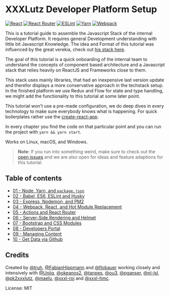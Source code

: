 # XXXLutz Developer Platform Setup

[![React](https://i.imgur.com/cBSDMbz.png)](https://facebook.github.io/react/)
[![React Router](https://i.imgur.com/TyzZFsW.png)](https://github.com/ReactTraining/react-router)
[![ESLint](https://i.imgur.com/BIA60uF.png)](http://eslint.org/)
[![Yarn](https://i.imgur.com/cShYnsa.png)](https://yarnpkg.com/)
[![Webpack](https://i.imgur.com/y4TjpNt.png)](https://webpack.github.io/)

This is a tutorial guide to assemble the Javascript Stack of the internal Developer Platform. It requires general Development understanding with little bit Javascript Knowledge. The idea and Format of this tutorial was influenced by the great verekia, check out [his stack here](https://github.com/verekia/js-stack-from-scratch).

The goal of this tutorial is a quick onboarding of the internal team to understand the concepts of component based architecture and a Javascript stack that relies heavily on ReactJS and Frameworks close to them.

This stack uses mainly libraries, that had an inexpensive last version update and therefor displays a more conservative approach in the techstack setup. In the finished platform we use Redux and Flow for state and type handling, we might add the functionality to this tutorial at some later point.

This tutorial won't use a pre-made configuration, we do deep dives in every technology to make sure everybody knows what is happening. For quick boilerplates rather use the [create-react-app](https://github.com/facebookincubator/create-react-app).

In every chapter you find the code on that particular point and you can run the project with `yarn && yarn start`.

Works on Linux, macOS, and Windows.

> **Note**: If you run into something weird, make sure to check out the [open issues](https://github.com/XXXLutz/techstack-tutorial/issues?q=is%3Aopen+is%3Aissue+label%3Abug) and we are also open for ideas and feature adaptions for this tutorial.


## Table of contents

* [01 - Node, Yarn, and `package.json`](https://github.com/XXXLutz/techstack-tutorial/blob/master/01-node-yarn-package-json/Readme.md)
* [02 - Babel, ES6, ESLint and Husky](https://github.com/XXXLutz/techstack-tutorial/blob/master/02-babel-es6-eslint-husky/Readme.md)
* [03 - Express, Nodemon, and PM2](https://github.com/XXXLutz/techstack-tutorial/blob/master/03-express-nodemon-pm2/Readme.md)
* [04 - Webpack, React, and Hot Module Replacement](https://github.com/XXXLutz/techstack-tutorial/blob/master/04-webpack-react-hmr/Readme.md)
* [05 - Actions and React Router](https://github.com/XXXLutz/techstack-tutorial/blob/master/05-pages-components-react-router/Readme.md)
* [06 - Server-Side Rendering and Helmet](https://github.com/XXXLutz/techstack-tutorial/blob/master/06-ssr-helmet/Readme.md)
* [07 - Bootstrap and CSS Modules](https://github.com/XXXLutz/techstack-tutorial/blob/master/07-component-based-styling/Readme.md)
* [08 - Developers Portal](https://github.com/XXXLutz/techstack-tutorial/blob/master/08-better-styles/Readme.md)
* [09 - Managing Content](https://github.com/XXXLutz/techstack-tutorial/blob/master/09-managing-content/Readme.md)
* [10 - Get Data via Github](https://github.com/XXXLutz/techstack-tutorial/blob/master/10-get-data-via-github/Readme.md)

## Credits

Created by [@truh](https://github.com/truh), [@FabianHippmann](https://github.com/FabianHippmann) and [@flobauer](http://github.com/flobauer) working closely and intensively with [@Uniiq](https://github.com/Uniiq), [@okeanos2](https://github.com/okeanos2), [@tanpes](https://github.com/tanpes), [@ou3](https://github.com/ou3), [@pganser](https://github.com/pganser), [@nl-lsl](https://github.com/nl-lsl), [@pk2xxxlutz](https://github.com/pk2xxxlutz), [@maelu](https://github.com/maelu), [@xxxl-roj](https://github.com/xxxl-roj) and [@xxxl-hmc](https://github.com/xxxl-hmc).

License: MIT